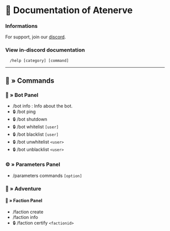 # 🤖 Documentation of Atenerve

### Informations

For support, join our [discord](https://discord.gg/CrQ7UTN8am).

### View in-discord documentation

```
  /help [category] [command]
```

---

## 📜 » Commands
### 📜 » Bot Panel
* /bot info : Info about the bot.
* 🔒 /bot ping
* 🔒 /bot shutdown
* 🔒 /bot whitelist `[user]`
* 🔒 /bot blacklist `[user]`
* 🔒 /bot unwhitelist `<user>`
* 🔒 /bot unblacklist `<user>`

### ⚙️ » Parameters Panel
* /parameters commands `[option]`

### 🧭 » Adventure
#### 👥 » Faction Panel
* /faction create
* /faction info
* 🔒 /faction certify `<factionid>`
